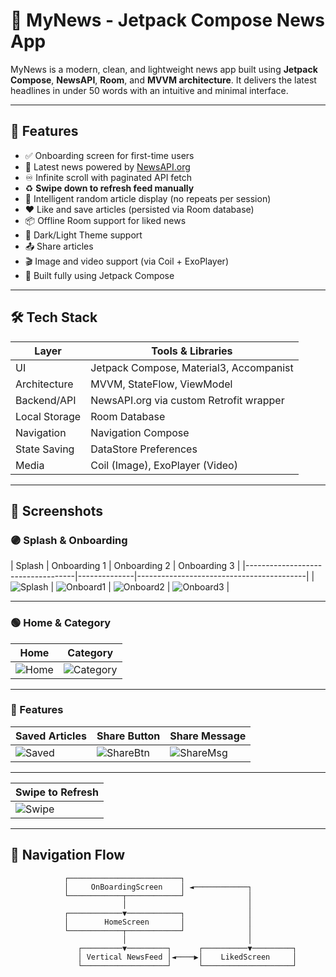 # 📲 MyNews - Jetpack Compose News App

MyNews is a modern, clean, and lightweight news app built using **Jetpack Compose**, **NewsAPI**, **Room**, and **MVVM architecture**. It delivers the latest headlines in under 50 words with an intuitive and minimal interface.

---

## 🚀 Features

- ✅ Onboarding screen for first-time users
- 📰 Latest news powered by [NewsAPI.org](https://newsapi.org)
- ♾️ Infinite scroll with paginated API fetch
- ♻️ **Swipe down to refresh feed manually**
- 🧠 Intelligent random article display (no repeats per session)
- ❤️ Like and save articles (persisted via Room database)
- 📦 Offline Room support for liked news
- 🌙 Dark/Light Theme support
- 📤 Share articles
- 🎬 Image and video support (via Coil + ExoPlayer)
- 📱 Built fully using Jetpack Compose

---

## 🛠 Tech Stack

| Layer         | Tools & Libraries                            |
|---------------|----------------------------------------------|
| UI            | Jetpack Compose, Material3, Accompanist      |
| Architecture  | MVVM, StateFlow, ViewModel                   |
| Backend/API   | NewsAPI.org via custom Retrofit wrapper      |
| Local Storage | Room Database                                |
| Navigation    | Navigation Compose                           |
| State Saving  | DataStore Preferences                        |
| Media         | Coil (Image), ExoPlayer (Video)              |

---

## 📱 Screenshots

### 🟣 Splash & Onboarding

| Splash                            | Onboarding 1 | Onboarding 2                             | Onboarding 3                             |
|-----------------------------------|--------------|------------------------------------------|
| ![Splash](screenshots/splash.jpg) | ![Onboard1](screenshots/onboarding1.jpg) | ![Onboard2](screenshots/onboarding2.jpg) | ![Onboard3](screenshots/onboarding3.jpg) |

---

### 🟢 Home & Category

| Home                          | Category |
|-------------------------------|----------|
| ![Home](screenshots/home.jpg) | ![Category](screenshots/category.jpg) |

---

### 🔵 Features

| Saved Articles | Share Button | Share Message |
|----------------|--------------|----------------|
| ![Saved](screenshots/saved.jpg) | ![ShareBtn](screenshots/share_button.jpg) | ![ShareMsg](screenshots/share_msg.jpg) |

---

| Swipe to Refresh |
|------------------|
| ![Swipe](screenshots/swipe_refresh.jpg) |

---

## 🔄 Navigation Flow

```text
            ┌─────────────────────────┐
            │     OnBoardingScreen    │ ◄────────────┐
            └────────────┬────────────┘              │
                         │                           │
            ┌────────────▼────────────┐              │
            │        HomeScreen       │              │
            └────────────┬────────────┘              │
                         │                           │
               ┌─────────▼─────────┐      ┌──────────▼─────────┐
               │ Vertical NewsFeed │◄────▶│    LikedScreen     │
               └───────────────────┘      └────────────────────┘

